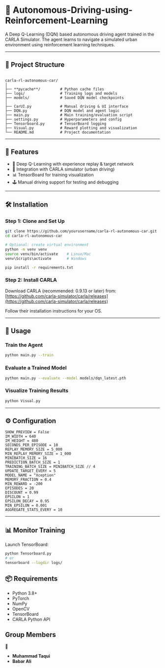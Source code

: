 # 🚗 Autonomous-Driving-using-Reinforcement-Learning


A Deep Q-Learning (DQN) based autonomous driving agent trained in the CARLA Simulator. The agent learns to navigate a simulated urban environment using reinforcement learning techniques.

---

## 📂 Project Structure

````

carla-rl-autonomous-car/
│
├── **pycache**/         # Python cache files
├── logs/                # Training logs and models
├── models/              # Saved DQN model checkpoints
│
├── CarUI.py             # Manual driving & UI interface
├── DQN.py               # DQN model and agent logic
├── main.py              # Main training/evaluation script
├── settings.py          # Hyperparameters and config
├── Tensorboard.py       # TensorBoard logging
├── Visual.py            # Reward plotting and visualization
└── README.md            # Project documentation

````

---

## 🚀 Features

- 🧠 Deep Q-Learning with experience replay & target network
- 🌆 Integration with CARLA simulator (urban driving)
- 📊 TensorBoard for training visualization
- 🕹 Manual driving support for testing and debugging

---

## 🛠 Installation

### Step 1: Clone and Set Up

```bash
git clone https://github.com/yourusername/carla-rl-autonomous-car.git
cd carla-rl-autonomous-car

# Optional: create virtual environment
python -m venv venv
source venv/bin/activate    # Linux/Mac
venv\Scripts\activate       # Windows

pip install -r requirements.txt
````

### Step 2: Install CARLA

Download CARLA (recommended: 0.9.13 or later) from:
[https://github.com/carla-simulator/carla/releases](https://github.com/carla-simulator/carla/releases)

Follow their installation instructions for your OS.

---

## 🏃 Usage

### Train the Agent

```bash
python main.py --train
```

### Evaluate a Trained Model

```bash
python main.py --evaluate --model models/dqn_latest.pth
```

### Visualize Training Results

```bash
python Visual.py
```

---

## ⚙ Configuration

````
SHOW_PREVIEW = False
IM_WIDTH = 640
IM_HEIGHT = 480
SECONDS_PER_EPISODE = 10
REPLAY_MEMORY_SIZE = 5_000
MIN_REPLAY_MEMORY_SIZE = 1_000
MINIBATCH_SIZE = 16
PREDICTION_BATCH_SIZE = 1
TRAINING_BATCH_SIZE = MINIBATCH_SIZE // 4
UPDATE_TARGET_EVERY = 5
MODEL_NAME = "Xception"
MEMORY_FRACTION = 0.4
MIN_REWARD = -200
EPISODES = 20
DISCOUNT = 0.99
EPSILON = 1
EPSILON_DECAY = 0.95
MIN_EPSILON = 0.001
AGGREGATE_STATS_EVERY = 10
````
---

## 📊 Monitor Training

Launch TensorBoard:

```bash
python Tensorboard.py
# or
tensorboard --logdir logs/
```


## 📦 Requirements

* Python 3.8+
* PyTorch
* NumPy
* OpenCV
* TensorBoard
* CARLA Python API

## Group Members
👥
- **Muhammad Taqui**
- **Babar Ali**
